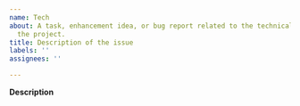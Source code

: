 ```yaml
---
name: Tech
about: A task, enhancement idea, or bug report related to the technical aspects of
  the project.
title: Description of the issue
labels: ''
assignees: ''

---
```


**Description**

<!--What needs to be improved? What should be done? Has there been any related work
before? Any relevant links or material?
-->
